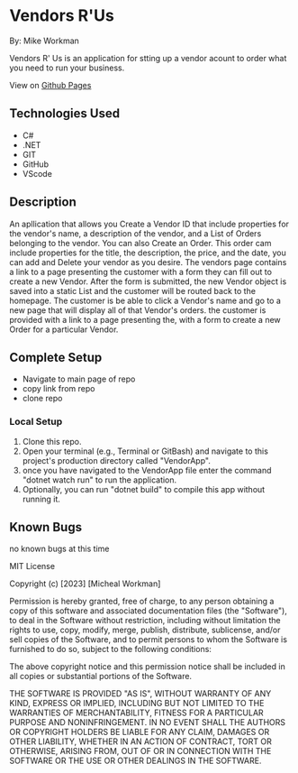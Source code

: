 # Vendors R'Us

By: Mike Workman

Vendors R' Us is an application for stting up a vendor acount to order what you need to run your business.

View on [Github Pages](https://https://workmanmcr.github.io/VendorApp2/)

## **Technologies Used**

- C#
- .NET
- GIT
- GitHub
- VScode

## **Description**
An apllication that allows you Create a Vendor ID that include properties for the vendor's name, a description of the vendor, and a List of Orders belonging to the vendor.
You can also Create an Order. This order cam include properties for the title, the description, the price, and the date, 
you can add and Delete your vendor as you desire. 
The vendors page contains a link to a page presenting the customer with a form they can fill out to create a new Vendor. After the form is submitted, the new Vendor object is saved into a static List and the customer will be routed back to the homepage.
The customer is be able to click a Vendor's name and go to a new page that will display all of that Vendor's orders.
the customer is provided with a link to a page presenting the, with a form to create a new Order for a particular Vendor.
## **Complete Setup**

- Navigate to main page of repo
- copy link from repo
- clone repo 

### **Local Setup**
1. Clone this repo.
2. Open your terminal (e.g., Terminal or GitBash) and navigate to this project's production directory called "VendorApp".
3. once you have navigated to the VendorApp file enter the command "dotnet watch run" to run the application. 
4. Optionally, you can run "dotnet build" to compile this app without running it.

## **Known Bugs**
no known bugs at this time

MIT License

Copyright (c) [2023] [Micheal Workman]

Permission is hereby granted, free of charge, to any person obtaining a copy
of this software and associated documentation files (the "Software"), to deal
in the Software without restriction, including without limitation the rights
to use, copy, modify, merge, publish, distribute, sublicense, and/or sell
copies of the Software, and to permit persons to whom the Software is
furnished to do so, subject to the following conditions:

The above copyright notice and this permission notice shall be included in all
copies or substantial portions of the Software.

THE SOFTWARE IS PROVIDED "AS IS", WITHOUT WARRANTY OF ANY KIND, EXPRESS OR
IMPLIED, INCLUDING BUT NOT LIMITED TO THE WARRANTIES OF MERCHANTABILITY,
FITNESS FOR A PARTICULAR PURPOSE AND NONINFRINGEMENT. IN NO EVENT SHALL THE
AUTHORS OR COPYRIGHT HOLDERS BE LIABLE FOR ANY CLAIM, DAMAGES OR OTHER
LIABILITY, WHETHER IN AN ACTION OF CONTRACT, TORT OR OTHERWISE, ARISING FROM,
OUT OF OR IN CONNECTION WITH THE SOFTWARE OR THE USE OR OTHER DEALINGS IN THE
SOFTWARE.